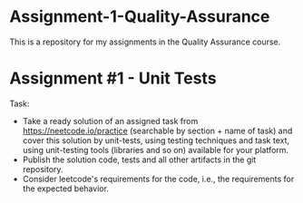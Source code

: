 # Assignment-1-Quality-Assurance

This is a repository for my assignments in the Quality Assurance course.

# Assignment #1 - Unit Tests 
Task:
- Take a ready solution of an assigned task from https://neetcode.io/practice (searchable by section + name of task) and cover this solution by unit-tests, using testing techniques and task text, using unit-testing tools (libraries and so on) available for your platform.
- Publish the solution code, tests and all other artifacts in the git repository.
- Consider leetcode's requirements for the code, i.e., the requirements for the expected behavior.
